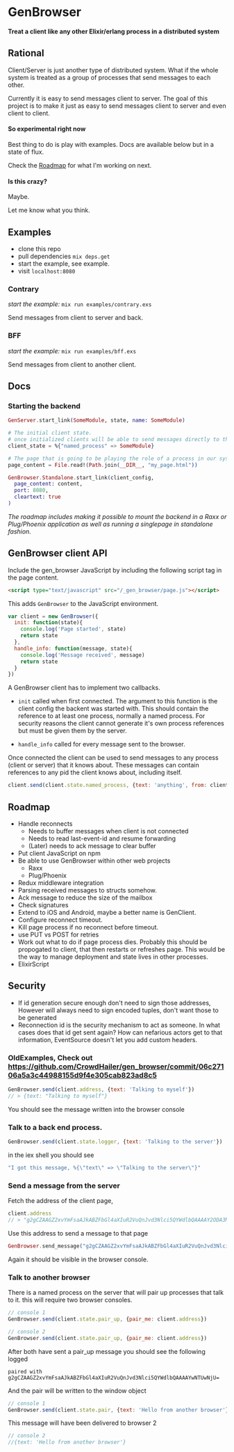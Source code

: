 # GenBrowser

**Treat a client like any other Elixir/erlang process in a distributed system**

## Rational

Client/Server is just another type of distributed system.
What if the whole system is treated as a group of processes that send messages to each other.

Currently it is easy to send messages client to server.
The goal of this project is to make it just as easy to send messages client to server and even client to client.

#### So experimental right now

Best thing to do is play with examples. Docs are available below but in a state of flux.

Check the [Roadmap](#Roadmap) for what I'm working on next.

#### Is this crazy?

Maybe.

Let me know what you think.

## Examples

- clone this repo
- pull dependencies `mix deps.get`
- start the example, see example.
- visit `localhost:8080`

### Contrary

*start the example:* `mix run examples/contrary.exs`

Send messages from client to server and back.

### BFF

*start the example:* `mix run examples/bff.exs`

Send messages from client to another client.

## Docs

### Starting the backend

```elixir
GenServer.start_link(SomeModule, state, name: SomeModule)

# The initial client state.
# once initialized clients will be able to send messages directly to the GenServer called `SomeModule`
client_state = %{"named_process" => SomeModule}

# The page that is going to be playing the role of a process in our system.
page_content = File.read!(Path.join(__DIR__, "my_page.html"))

GenBrowser.Standalone.start_link(client_config,
  page_content: content,
  port: 8080,
  cleartext: true
)
```

*The roadmap includes making it possible to mount the backend in a Raxx or Plug/Phoenix application as well as running a singlepage in standalone fashion.*

## GenBrowser client API

Include the gen_browser JavaScript by including the following script tag in the page content.

```html
<script type="text/javascript" src="/_gen_browser/page.js"></script>
```

This adds `GenBrowser` to the JavaScript environment.

```js
var client = new GenBrowser({
  init: function(state){
    console.log('Page started', state)
    return state
  },
  handle_info: function(message, state){
    console.log('Message received', message)
    return state
  }
})
```

A GenBrowser client has to implement two callbacks.

- `init` called when first connected.
  The argument to this function is the client config the backent was started with.
  This should contain the reference to at least one process, normally a named process.
  For security reasons the client cannot generate it's own process references but must be given them by the server.

- `handle_info` called for every message sent to the browser.

Once connected the client can be used to send messages to any process (client or server) that it knows about.
These messages can contain references to any pid the client knows about, including itself.

```js
client.send(client.state.named_process, {text: 'anything', from: client.address})
```

## Roadmap

- Handle reconnects
  - Needs to buffer messages when client is not connected
  - Needs to read last-event-id and resume forwarding
  - (Later) needs to ack message to clear buffer
- Put client JavaScript on npm
- Be able to use GenBrowser within other web projects
  - Raxx
  - Plug/Phoenix
- Redux middleware integration
- Parsing received messages to structs somehow.
- Ack message to reduce the size of the mailbox
- Check signatures
- Extend to iOS and Android, maybe a better name is GenClient.
- Configure reconnect timeout.
- Kill page process if no reconnect before timeout.
- use PUT vs POST for retries
- Work out what to do if page process dies.
  Probably this should be propogated to client, that then restarts or refreshes page. This would be the way to manage deployment and state lives in other processes.
- ElixirScript

## Security
- If id generation secure enough don't need to sign those addresses,
  However will always need to sign encoded tuples, don't want those to be generated
- Reconnection id is the security mechanism to act as someone.
  In what cases does that id get sent again? How can nefarious actors get to that information,
  EventSource doesn't let you add custom headers.

### OldExamples, Check out https://github.com/CrowdHailer/gen_browser/commit/06c27106a5a3c44988155d9f4e305cab823ad8c5

```js
GenBrowser.send(client.address, {text: 'Talking to myself'})
// > {text: "Talking to myself"}
```

You should see the message written into the browser console

### Talk to a back end process.

```js
GenBrowser.send(client.state.logger, {text: 'Talking to the server'})
```

in the iex shell you should see
```elixir
"I got this message, %{\"text\" => \"Talking to the server\"}"
```

### Send a message from the server

Fetch the address of the client page,
```js
client.address
// > "g2gCZAAGZ2xvYmFsaAJkABZFbGl4aXIuR2VuQnJvd3Nlci5QYWdlbQAAAAY2ODA3MzQ="
```

Use this address to send a message to that page

```elixir
GenBrowser.send_message("g2gCZAAGZ2xvYmFsaAJkABZFbGl4aXIuR2VuQnJvd3Nlci5QYWdlbQAAAAY2ODA3MzQ=", %{text: "Hello from the server"})
```

Again it should be visible in the browser console.

### Talk to another browser

There is a named process on the server that will pair up processes that talk to it.
this will require two browser consoles.

```js
// console 1
GenBrowser.send(client.state.pair_up, {pair_me: client.address})
```
```js
// console 2
GenBrowser.send(client.state.pair_up, {pair_me: client.address})
```

After both have sent a pair_up message you should see the following logged
```
paired with g2gCZAAGZ2xvYmFsaAJkABZFbGl4aXIuR2VuQnJvd3Nlci5QYWdlbQAAAAYwNTUwNjU=
```

And the pair will be written to the window object

```js
// console 1
GenBrowser.send(client.state.pair, {text: 'Hello from another browser'})
```

This message will have been delivered to browser 2
```js
// console 2
//{text: 'Hello from another browser'}
```
